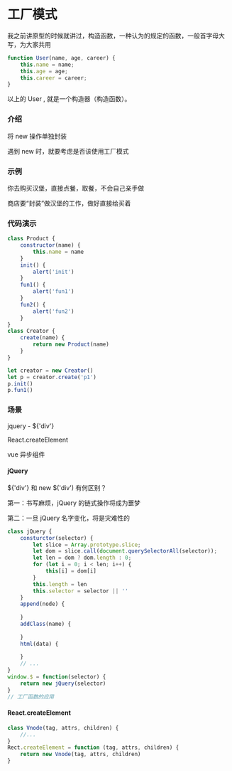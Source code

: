 # 工厂模式



我之前讲原型的时候就讲过，构造函数，一种认为的规定的函数，一般首字母大写，为大家共用

```javascript
function User(name, age, career) {
    this.name = name;
    this.age = age;
    this.career = career;
}
```

以上的 User , 就是一个构造器（构造函数）。





### 介绍

将 new 操作单独封装

遇到 new 时，就要考虑是否该使用工厂模式



### 示例

你去购买汉堡，直接点餐，取餐，不会自己亲手做

商店要“封装”做汉堡的工作，做好直接给买着



### 代码演示

```javascript
class Product {
    constructor(name) {
        this.name = name
    }
    init() {
        alert('init')
    }
    fun1() {
        alert('fun1')
    }
    fun2() {
        alert('fun2')
    }
}
class Creator {
    create(name) {
        return new Product(name)
    }
}

let creator = new Creator()
let p = creator.create('p1')
p.init()
p.fun1()
```





### 场景

jquery - ${'div'}

React.createElement

vue 异步组件



#### jQuery 

${'div'} 和 new $('div') 有何区别？

第一：书写麻烦，jQuery 的链式操作将成为噩梦

第二：一旦 jQuery 名字变化，将是灾难性的

```javascript
class jQuery {
    consturctor(selector) {
        let slice = Array.prototype.slice;
        let dom = slice.call(document.querySelectorAll(selector));
        let len = dom ? dom.length : 0;
        for (let i = 0; i < len; i++) {
            this[i] = dom[i]
        }
        this.length = len
        this.selector = selector || ''
    }
    append(node) {
        
    }
    addClass(name) {
        
    }
    html(data) {
        
    }
    // ...
}
window.$ = function(selector) {
    return new jQuery(selector)
}
// 工厂函数的应用
```



#### React.createElement

```javascript
class Vnode(tag, attrs, children) {
    //...
}
Rect.createElement = function (tag, attrs, children) {
    return new Vnode(tag, attrs, children)
}
```


